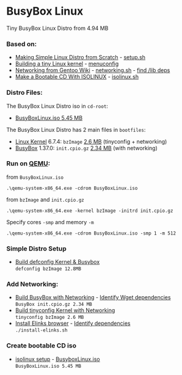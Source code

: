 # BusyBox Linux

Tiny BusyBox Linux Distro from 4.94 MB

### Based on:

* [Making Simple Linux Distro from Scratch](https://www.youtube.com/watch?v=QlzoegSuIzg) - [setup.sh](https://github.com/EN10/BusyBoxLinux/blob/main/setup.sh)
* [Building a tiny Linux kernel](https://weeraman.com/building-a-tiny-linux-kernel-8c07579ae79d) - [menuconfig](https://github.com/EN10/BusyBoxLinux/blob/main/tinymenuconfig.md) 
* [Networking from Gentoo Wiki](https://wiki.gentoo.org/wiki/Custom_Initramfs#Networking) - [networking.sh](https://github.com/EN10/BusyBoxLinux/blob/main/networking.sh) - [find /lib deps](https://github.com/EN10/BusyBoxLinux/blob/main/lib/wget/strace-wget.sh)    
* [Make a Bootable CD With ISOLINUX](https://wiki.syslinux.org/wiki/index.php?title=ISOLINUX) - [isolinux.sh](https://github.com/EN10/BusyBoxLinux/blob/main/cd-root/isolinux.sh)

### Distro Files:

The BusyBox Linux Distro iso in `cd-root`:  
* [BusyBoxLinux.iso 5.45 MB](https://github.com/EN10/BusyBoxLinux/blob/main/cd-root/BusyBoxLinux.iso)  

The BusyBox Linux Distro has 2 main files in `bootfiles`:

* [Linux Kernel](https://www.kernel.org) 6.7.4: `bzImage` [2.6 MB](https://github.com/EN10/BusyBoxLinux/blob/main/bootfiles/bzImage) (tinyconfig + networking)
* [BusyBox](https://busybox.net) 1.37.0: `init.cpio.gz` [2.34 MB](https://github.com/EN10/BusyBoxLinux/blob/main/bootfiles/init.cpio.gz) (with networking)


### Run on [QEMU](https://www.qemu.org):
from `BusyBoxLinux.iso`
```
.\qemu-system-x86_64.exe -cdrom BusyBoxLinux.iso
```
from `bzImage` and `init.cpio.gz`
```
.\qemu-system-x86_64.exe -kernel bzImage -initrd init.cpio.gz
```
Specify cores `-smp` and memory `-m`
```
.\qemu-system-x86_64.exe -cdrom BusyBoxLinux.iso -smp 1 -m 512
```
### Simple Distro Setup
* [Build defconfig Kernel & Busybox](https://github.com/EN10/BusyBoxLinux/blob/main/setup.sh)    
`defconfig bzImage 12.8MB`
### Add Networking:
* [Build BusyBox with Networking](https://github.com/EN10/BusyBoxLinux/blob/main/networking.sh) - [Identify Wget dependencies](https://github.com/EN10/BusyBoxLinux/blob/main/lib/wget/strace-wget.sh)    
`BusyBox init.cpio.gz 2.34 MB`
* [Build tinyconfig Kernel with Networking](https://github.com/EN10/BusyBoxLinux/blob/main/tinymenuconfig.md)    
`tinyconfig bzImage 2.6 MB`
* [Install Elinks browser](https://github.com/EN10/BusyBoxLinux/blob/main/bootfiles/install-elinks.sh) - [Identify dependencies](https://github.com/EN10/BusyBoxLinux/blob/main/lib/elinks/elinks.sh)  
`./install-elinks.sh`
### Create bootable CD iso
* [isolinux setup](https://github.com/EN10/BusyBoxLinux/blob/main/cd-root/isolinux.sh) - [BusyboxLinux.iso](https://github.com/EN10/BusyBoxLinux/blob/main/cd-root/BusyBoxLinux.iso)    
`BusyBoxLinux.iso 5.45 MB`

